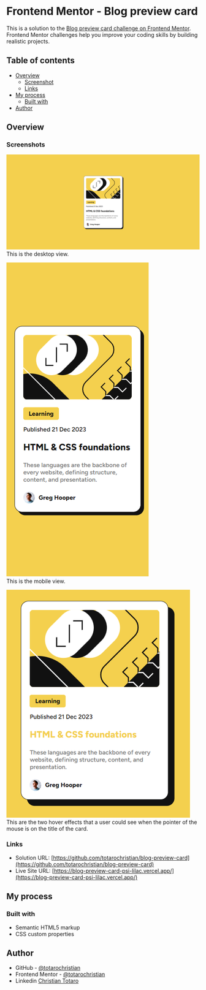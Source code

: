 # Frontend Mentor - Blog preview card

This is a solution to the [Blog preview card challenge on Frontend Mentor](https://www.frontendmentor.io/challenges/blog-preview-card-ckPaj01IcS).
Frontend Mentor challenges help you improve your coding skills by building realistic projects. 

## Table of contents

- [Overview](#overview)
  - [Screenshot](#screenshot)
  - [Links](#links)
- [My process](#my-process)
  - [Built with](#built-with)
- [Author](#author)

## Overview

### Screenshots

![](./screenshots/HomeDesktop.png)
<br />This is the desktop view.

![](./screenshots/HomeMobile.png)
<br />This is the mobile view.

![](./screenshots/Hover.png)
<br />This are the two hover effects that a user could see when the pointer of the mouse is on the title of the card.

### Links

- Solution URL: [https://github.com/totarochristian/blog-preview-card](https://github.com/totarochristian/blog-preview-card)
- Live Site URL: [https://blog-preview-card-psi-lilac.vercel.app/](https://blog-preview-card-psi-lilac.vercel.app/)

## My process

### Built with

- Semantic HTML5 markup
- CSS custom properties

## Author

- GitHub - [@totarochristian](https://github.com/totarochristian)
- Frontend Mentor - [@totarochristian](https://www.frontendmentor.io/profile/totarochristian)
- Linkedin [Christian Totaro](https://www.linkedin.com/in/christian-totaro-080a7018a/)